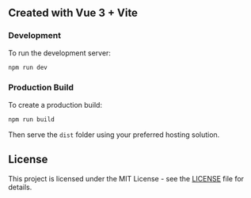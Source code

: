 ## Created with Vue 3 + Vite

### Development

To run the development server:

```bash
npm run dev
```

### Production Build

To create a production build:

```bash
npm run build
```

Then serve the `dist` folder using your preferred hosting solution.

## License

This project is licensed under the MIT License - see the [LICENSE](LICENSE) file for details.
